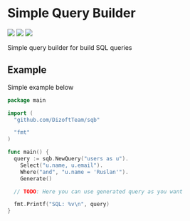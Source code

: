 # Simple Query Builder

![](https://badges.fyi/github/latest-tag/DizoftTeam/simple_query_builder)
![](https://badges.fyi/github/license/DizoftTeam/simple_query_builder)
![](https://badges.fyi/github/stars/DizoftTeam/simple_query_builder)

Simple query builder for build SQL queries

## Example

Simple example below

```go
package main

import (
  "github.com/DizoftTeam/sqb"

  "fmt"
)

func main() {
  query := sqb.NewQuery("users as u").
    Select("u.name, u.email").
    Where("and", "u.name = 'Ruslan'").
    Generate()

  // TODO: Here you can use generated query as you want

  fmt.Printf("SQL: %v\n", query)
}
```
